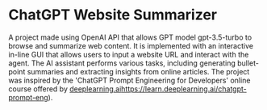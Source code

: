 # ChatGPT Website Summarizer
A project made using OpenAI API that allows GPT model gpt-3.5-turbo to browse and summarize web content. It is implemented with an interactive in-line GUI that allows users to input a website URL and interact with the agent. The AI assistant performs various tasks, including generating bullet-point summaries and extracting insights from online articles. The project was inspired by the 'ChatGPT Prompt Engineering for Developers' online course offered by [deeplearning.ai](https://learn.deeplearning.ai/chatgpt-prompt-eng)https://learn.deeplearning.ai/chatgpt-prompt-eng).
